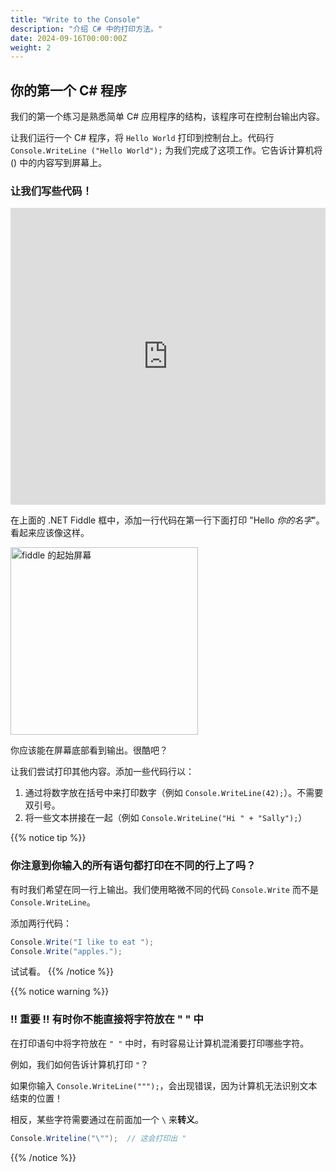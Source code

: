 ```yaml
---
title: "Write to the Console"
description: "介绍 C# 中的打印方法。"
date: 2024-09-16T00:00:00Z
weight: 2
---
```


## 你的第一个 C# 程序

我们的第一个练习是熟悉简单 C# 应用程序的结构，该程序可在控制台输出内容。

让我们运行一个 C# 程序，将 `Hello World` 打印到控制台上。代码行 `Console.WriteLine ("Hello World");` 为我们完成了这项工作。它告诉计算机将 () 中的内容写到屏幕上。

### 让我们写些代码！

<iframe width="100%" height="475" src="https://dotnetfiddle.net/Widget/0g4Vu7" frameborder="0"></iframe>

在上面的 .NET Fiddle 框中，添加一行代码在第一行下面打印 "Hello *你的名字*"。看起来应该像这样。

<img src="../images/Step1.png" height="300" alt="fiddle 的起始屏幕" />

你应该能在屏幕底部看到输出。很酷吧？

让我们尝试打印其他内容。添加一些代码行以：
1. 通过将数字放在括号中来打印数字（例如 `Console.WriteLine(42);`）。不需要双引号。
2. 将一些文本拼接在一起（例如 `Console.WriteLine("Hi " + "Sally");`）

{{% notice tip %}}
### 你注意到你输入的所有语句都打印在不同的行上了吗？

有时我们希望在同一行上输出。我们使用略微不同的代码 `Console.Write` 而不是 `Console.WriteLine`。

添加两行代码：
```csharp
Console.Write("I like to eat ");
Console.Write("apples.");
```

试试看。
{{% /notice %}}

{{% notice warning %}}
### !! 重要 !! 有时你不能直接将字符放在 " " 中

在打印语句中将字符放在 `" "` 中时，有时容易让计算机混淆要打印哪些字符。

例如，我们如何告诉计算机打印 `"`？

如果你输入 `Console.WriteLine(""");`，会出现错误，因为计算机无法识别文本结束的位置！

相反，某些字符需要通过在前面加一个 `\` 来<b>转义</b>。

```csharp
Console.Writeline("\"");  // 这会打印出 "
```
{{% /notice %}}